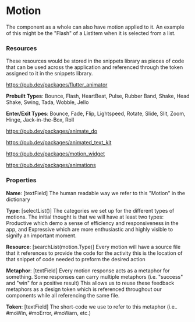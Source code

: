 # Motion

The component as a whole can also have motion applied to it. An example of this might be the "Flash" of a ListItem when it is selected from a list. 

### Resources

These resources would be stored in the snippets library as pieces of code that can be used across the application and referenced through the token assigned to it in the snippets library.

https://pub.dev/packages/flutter_animator

**Prebuilt Types**: Bounce, Flash, HeartBeat, Pulse, Rubber Band, Shake, Head Shake, Swing, Tada, Wobble, Jello

**Enter/Exit Types**: Bounce, Fade, Flip, Lightspeed, Rotate, Slide, Slit, Zoom, Hinge, Jack-in-the-Box, Roll

https://pub.dev/packages/animate_do

https://pub.dev/packages/animated_text_kit

https://pub.dev/packages/motion_widget

https://pub.dev/packages/animations

### Properties

**Name**: [textField] The human readable way we refer to this "Motion" in the dictionary

**Type**: [selectList()] The categories we set up for the different types of motions. The initial thought is that we will have at least two types: Productive which demo a sense of efficiency and responsiveness in the app, and Expressive which are more enthusiastic and highly visible to signify an important moment.

**Resource**: [searchList(motion.Type)] Every motion will have a source file that it references to provide the code for the activity this is the location of that snippet of code needed to preform the desired action

**Metaphor**: [textField] Every motion response acts as a metaphor for something. Some responses can carry multiple metaphors (i.e. "success" and "win" for a positive result) This allows us to reuse these feedback metaphors as a design token which is referenced throughout our components while all referencing the same file.

**Token**: [textField] The short-code we use to refer to this metaphor (i.e.. #moWin, #moError, #moWarn, etc.)